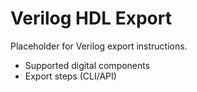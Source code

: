 # Verilog HDL Export

Placeholder for Verilog export instructions.

- Supported digital components
- Export steps (CLI/API)
